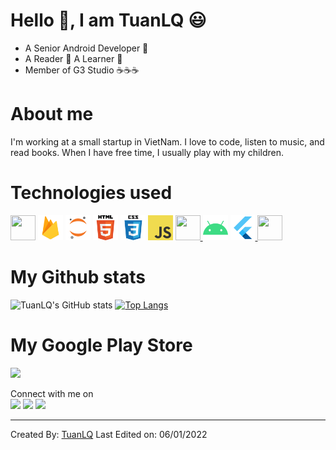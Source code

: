 # Hello :wave:, I am TuanLQ 😃 
- A Senior Android Developer 📱
- A Reader 📗 A Learner 🐍
- Member of G3 Studio ☕☕☕

# About me
I'm working at a small startup in VietNam. I love to code, listen to music, and read books. When I have free time, I usually play with my children.

# Technologies used

<code><a target="_blank" href="https://git-scm.com/"><img height="40" width="40" src="https://upload.wikimedia.org/wikipedia/commons/thumb/3/3f/Git_icon.svg/1024px-Git_icon.svg.png"></a></code>
<code><a target="_blank" href="https://firebase.google.com/"><img height="40" width="40" src="https://raw.githubusercontent.com/github/explore/80688e429a7d4ef2fca1e82350fe8e3517d3494d/topics/firebase/firebase.png"></a></code>
<code><a target="_blank" href="https://jupyter.org/"><img height="40" width="40" src="https://raw.githubusercontent.com/github/explore/80688e429a7d4ef2fca1e82350fe8e3517d3494d/topics/jupyter-notebook/jupyter-notebook.png"></a></code>
<code><a target="_blank" href="https://en.wikipedia.org/wiki/HTML"><img height="40" width="40" src="https://raw.githubusercontent.com/github/explore/80688e429a7d4ef2fca1e82350fe8e3517d3494d/topics/html/html.png"></a></code>
<code><a target="_blank" href="https://en.wikipedia.org/wiki/CSS"><img height="40" width="40" src="https://raw.githubusercontent.com/github/explore/80688e429a7d4ef2fca1e82350fe8e3517d3494d/topics/css/css.png"></a></code>
<code><a target="_blank" href="https://en.wikipedia.org/wiki/JavaScript"><img height="40" width="40" src="https://raw.githubusercontent.com/github/explore/80688e429a7d4ef2fca1e82350fe8e3517d3494d/topics/javascript/javascript.png"></a></code>
<code><a target="_blank" href="https://www.jetbrains.com/idea/"><img height="40" width="40" src="https://upload.wikimedia.org/wikipedia/commons/thumb/9/9c/IntelliJ_IDEA_Icon.svg/1200px-IntelliJ_IDEA_Icon.svg.png"></code>
<code><a target="_blank" href="https://www.android.com/"><img height="40" width="40" src="https://raw.githubusercontent.com/github/explore/80688e429a7d4ef2fca1e82350fe8e3517d3494d/topics/android/android.png"></a></code>
<code><a target="_blank" href="https://flutter.dev/"><img height="40" width="40" src="https://raw.githubusercontent.com/github/explore/80688e429a7d4ef2fca1e82350fe8e3517d3494d/topics/flutter/flutter.png"></code>
<code><a target="_blank" href="https://matplotlib.org/"><img height="40" width="40" src= "https://matplotlib.org/_static/images/logo2.svg"></a></code>


# My Github stats
![TuanLQ's GitHub stats](https://github-readme-stats.vercel.app/api?username=randauto&hide=issues&show_icons=true&theme=gotham)
[![Top Langs](https://github-readme-stats.vercel.app/api/top-langs/?username=randauto&layout=compact&theme=gotham)](https://github.com/randauto/github-readme-stats)
# My Google Play Store
<a href="https://play.google.com/store/apps/dev?id=7407652935821304424"><img src="https://play-lh.googleusercontent.com/6N4bM71Hofb2fgpkupWOM_cpl2zZ3udJKFfurWX4eyQoXtztsfP1B8HLTXfg4zNKaQUJ=w3840-h2160-rw"></a>


  
<p>Connect with me on
<br>	
<a target="_blank" href="https://www.linkedin.com/in/l%C3%AA-qu%E1%BB%91c-tu%E1%BA%A5n-tuan-82338078/"><img src="https://img.shields.io/badge/-LinkedIn-0077B5?style=for-the-badge&logo=Linkedin&logoColor=white"></img></a>
<a target="_blank" href="https://mail.google.com/mail/u/0/?tab=rm&ogbl#inbox"><img src="https://img.shields.io/badge/-Gmail-D14836?style=for-the-badge&logo=Gmail&logoColor=white"></img></a>
<a target="_blank" href="https://twitter.com/Tuan98764170"><img src="https://img.shields.io/badge/-Twitter-1DA1F2?style=for-the-badge&logo=Twitter&logoColor=white"></img></a>

<br>
</p>

------

Created By: [TuanLQ](https://github.com/randauto)
Last Edited on: 06/01/2022
